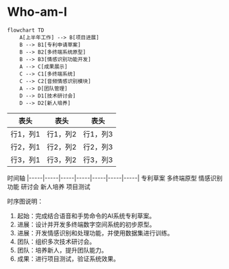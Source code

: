 # Who-am-I

```mermaid 
flowchart TD
    A[上半年工作] --> B[项目进展]
    B --> B1[专利申请草案]
    B --> B2[多终端系统原型]
    B --> B3[情感识别功能开发]
    A --> C[成果展示]
    C --> C1[多终端系统]
    C --> C2[音频情感识别模块]
    A --> D[团队管理]
    D --> D1[技术研讨会]
    D --> D2[新人培养]
```

| 表头     | 表头     | 表头     |
| -------- | -------- | -------- |
| 行1，列1 | 行1，列2 | 行1，列3 |
| 行2，列1 | 行2，列2 | 行2，列3 |
| 行3，列1 | 行3，列2 | 行3，列3 |

时间轴
|-----|-----|-----|-----|-----|-----|-----|
    专利草案    多终端原型    情感识别功能   研讨会    新人培养   项目测试

时序图说明：
1. 起始：完成结合语音和手势命令的AI系统专利草案。
2. 进展：设计并开发多终端数字空间系统的初步原型。
3. 进展：开发情感识别和处理功能，并使用数据集进行训练。
4. 团队：组织多次技术研讨会。
5. 团队：培养新人，提升团队能力。
6. 成果：进行项目测试，验证系统效果。








